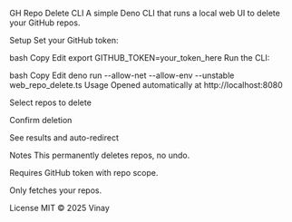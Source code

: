 GH Repo Delete CLI
A simple Deno CLI that runs a local web UI to delete your GitHub repos.

Setup
Set your GitHub token:

bash
Copy
Edit
export GITHUB_TOKEN=your_token_here
Run the CLI:

bash
Copy
Edit
deno run --allow-net --allow-env --unstable web_repo_delete.ts
Usage
Opened automatically at http://localhost:8080

Select repos to delete

Confirm deletion

See results and auto-redirect

Notes
This permanently deletes repos, no undo.

Requires GitHub token with repo scope.

Only fetches your repos.

License
MIT © 2025 Vinay
